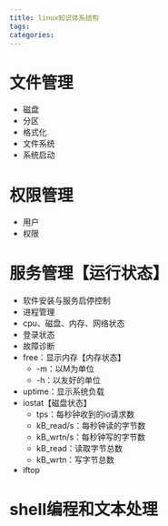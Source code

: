 ```yaml
---
title: linux知识体系结构
tags:
categories:
---
```

# 文件管理
* 磁盘
* 分区
* 格式化
* 文件系统
* 系统启动

# 权限管理
* 用户
* 权限

# 服务管理【运行状态】
* 软件安装与服务启停控制
* 进程管理
* cpu、磁盘、内存、网络状态
* 登录状态
* 故障诊断
* free：显示内存【内存状态】
    - -m：以M为单位
    - -h：以友好的单位
* uptime：显示系统负载
* iostat【磁盘状态】
    - tps：每秒钟收到的io请求数
    - kB_read/s：每秒钟读的字节数
    - kB_wrtn/s：每秒钟写的字节数
    - kB_read：读取字节总数
    - kB_wrtn：写字节总数
* iftop

# shell编程和文本处理
